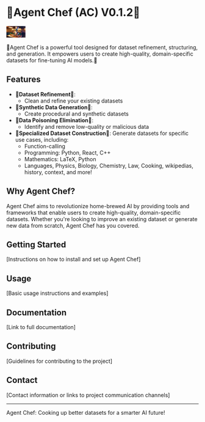 # 🍲Agent Chef (AC) V0.1.2🥘

<img
src="docs/agent_chef_poster.jpeg"
  style="display: inline-block; margin: 0 auto; max-width: 50px">

🍲Agent Chef is a powerful tool designed for dataset refinement, structuring, and generation. It empowers users to create high-quality, domain-specific datasets for fine-tuning AI models.🥘

## Features

- 🥕**Dataset Refinement**🥩:
  - Clean and refine your existing datasets
- 🥣**Synthetic Data Generation**🥣:
  - Create procedural and synthetic datasets
- 🔪**Data Poisoning Elimination**🔪:
  - Identify and remove low-quality or malicious data
- 🍛**Specialized Dataset Construction**🍛:
  Generate datasets for specific use cases, including:
  - Function-calling
  - Programming: Python, React, C++
  - Mathematics: LaTeX, Python
  - Languages, Physics, Biology, Chemistry, Law, Cooking, wikipedias, history, context, and more!

## Why Agent Chef?

Agent Chef aims to revolutionize home-brewed AI by providing tools and frameworks that enable users to create high-quality, domain-specific datasets. Whether you're looking to improve an existing dataset or generate new data from scratch, Agent Chef has you covered.

## Getting Started

[Instructions on how to install and set up Agent Chef]

## Usage

[Basic usage instructions and examples]

## Documentation

[Link to full documentation]

## Contributing

[Guidelines for contributing to the project]

## Contact

[Contact information or links to project communication channels]

---

Agent Chef: Cooking up better datasets for a smarter AI future!
